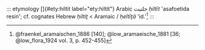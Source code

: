 ::: etymology
[]{#ety:hiltit label="ety:hiltit"} Arabic حلتيت *ḥiltīt* 'asafoetida
resin'; cf. cognates Hebrew *ḥiltiṯ* \< Aramaic / *ḥeltīṯā* 'id.'[^1]
:::

[^1]: @fraenkel_aramaischen_1886 [140]; @low_aramaeische_1881 [36;
    @low_flora_1924 vol. 3, p. 452-455]
